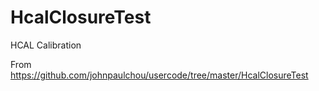 HcalClosureTest
===============

HCAL Calibration

From https://github.com/johnpaulchou/usercode/tree/master/HcalClosureTest